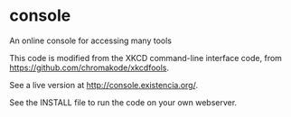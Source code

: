# console
An online console for accessing many tools

This code is modified from the XKCD command-line interface code, from https://github.com/chromakode/xkcdfools.

See a live version at http://console.existencia.org/.

See the INSTALL file to run the code on your own webserver.